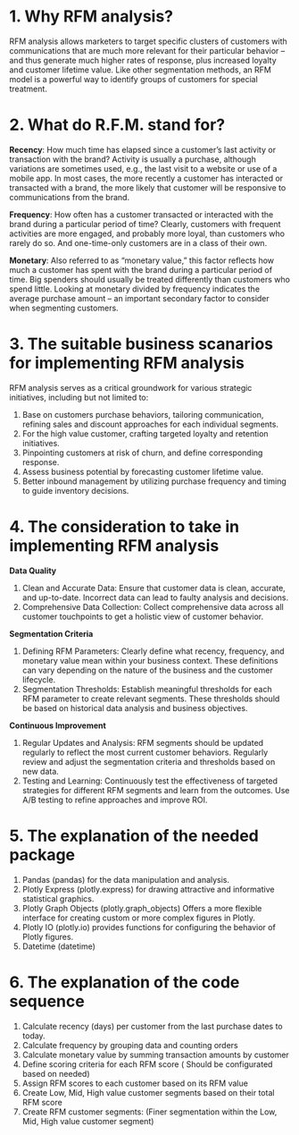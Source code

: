 # 1. Why RFM analysis? 
RFM analysis allows marketers to target specific clusters of customers with communications that are much more relevant for their particular behavior – and thus generate much higher rates of response, plus increased loyalty and customer lifetime value. Like other segmentation methods, an RFM model is a powerful way to identify groups of customers for special treatment.

# 2. What do R.F.M. stand for? 
**Recency**: How much time has elapsed since a customer’s last activity or transaction with the brand? Activity is usually a purchase, although variations are sometimes used, e.g., the last visit to a website or use of a mobile app. In most cases, the more recently a customer has interacted or transacted with a brand, the more likely that customer will be responsive to communications from the brand. 

**Frequency**: How often has a customer transacted or interacted with the brand during a particular period of time? Clearly, customers with frequent activities are more engaged, and probably more loyal, than customers who rarely do so. And one-time-only customers are in a class of their own. 

**Monetary**: Also referred to as “monetary value,” this factor reflects how much a customer has spent with the brand during a particular period of time. Big spenders should usually be treated differently than customers who spend little. Looking at monetary divided by frequency indicates the average purchase amount – an important secondary factor to consider when segmenting customers. 

# 3. The suitable business scanarios for implementing RFM analysis
RFM analysis serves as a critical groundwork for various strategic initiatives, 
including but not limited to:
1. Base on customers purchase behaviors, tailoring communication, refining sales and discount approaches for each individual segments.
2. For the high value customer, crafting targeted loyalty and retention initiatives.
3. Pinpointing customers at risk of churn, and define corresponding response.
4. Assess business potential by forecasting customer lifetime value.
5. Better inbound management by utilizing purchase frequency and timing to guide inventory decisions.
# 4. The consideration to take in implementing RFM analysis
**Data Quality**
1. Clean and Accurate Data: Ensure that customer data is clean, accurate, and up-to-date. Incorrect data can lead to faulty analysis and decisions.
2. Comprehensive Data Collection: Collect comprehensive data across all customer touchpoints to get a holistic view of customer behavior.

**Segmentation Criteria**
1. Defining RFM Parameters: Clearly define what recency, frequency, and monetary value mean within your business context. These definitions can vary depending on the nature of the business and the customer lifecycle.
2. Segmentation Thresholds: Establish meaningful thresholds for each RFM parameter to create relevant segments. These thresholds should be based on historical data analysis and business objectives.

**Continuous Improvement**
1. Regular Updates and Analysis: RFM segments should be updated regularly to reflect the most current customer behaviors. Regularly review and adjust the segmentation criteria and thresholds based on new data.
2. Testing and Learning: Continuously test the effectiveness of targeted strategies for different RFM segments and learn from the outcomes. Use A/B testing to refine approaches and improve ROI.
# 5. The explanation of the needed package
1. Pandas (pandas) for the data manipulation and analysis. 
2. Plotly Express (plotly.express) for drawing attractive and informative statistical graphics.
3. Plotly Graph Objects (plotly.graph_objects) Offers a more flexible interface for creating custom or more complex figures in Plotly.
4. Plotly IO (plotly.io) provides functions for configuring the behavior of Plotly figures. 
5. Datetime (datetime)
# 6. The explanation of the code sequence
1. Calculate recency (days) per customer from the last purchase dates to today.
2. Calculate frequency by grouping data and counting orders
3. Calculate monetary value by summing transaction amounts by customer
4.  Define scoring criteria for each RFM score ( Should be configurated based on needed)
5.  Assign RFM scores to each customer based on its RFM value
6.  Create Low, Mid, High value customer segments based on their  total RFM score
7. Create RFM customer segments: (Finer segmentation within the Low, Mid, High value customer segment)
